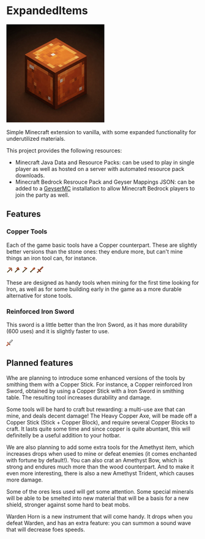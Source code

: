 ExpandedItems
=============

![expanded_items.png](expanded_items.png)

Simple Minecraft extension to vanilla, with some expanded
functionality for underutilized materials.

This project provides the following resources:
* Minecraft Java Data and Resource Packs: can be used to play
  in single player as well as hosted on a server with automated
  resource pack downloads.
* Minecraft Bedrock Resrouce Pack and Geyser Mappings JSON: can be added
  to a [GeyserMC](https://geysermc.org/) installation to allow
  Minecraft Bedrock players to join the party as well.

## Features

### Copper Tools

Each of the game basic tools have a Copper counterpart.
These are slightly better versions than the stone ones:
they endure more, but can't mine things an iron tool can,
for instance.

![coper_pickaxe.png](src/java/RP/assets/copper_items/textures/item/copper_pickaxe.png)
![coper_axe.png](src/java/RP/assets/copper_items/textures/item/copper_axe.png)
![coper_hoe.png](src/java/RP/assets/copper_items/textures/item/copper_hoe.png)
![coper_shovel.png](src/java/RP/assets/copper_items/textures/item/copper_shovel.png)
![coper_sword.png](src/java/RP/assets/copper_items/textures/item/copper_sword.png)

These are designed as handy tools when mining for the first time looking for Iron,
as well as for some building early in the game as a more durable alternative for
stone tools.

### Reinforced Iron Sword

This sword is a little better than the Iron Sword, as it has more
durability (600 uses) and it is slightly faster to use.

![coper_sword.png](src/java/RP/assets/copper_items/textures/item/reinforced_iron_sword.png)

## Planned features

Whe are planning to introduce some enhanced versions of the tools by
smithing them with a Copper Stick.
For instance, a Copper reinforced Iron Sword, obtained by using a 
Copper Stick with a Iron Sword in smithing table.
The resulting tool increases durability and damage.

Some tools will be hard to craft but rewarding: a multi-use axe that can mine,
and deals decent damage! The Heavy Copper Axe, will be made off a Copper Stick
(Stick + Copper Block), and require several Copper Blocks to craft. It lasts
quite some time and since copper is quite abuntant, this will definitelly be
a useful addition to your hotbar.

We are also planning to add some extra tools for the Amethyst item, which increases
drops when used to mine or defeat enemies (it comes enchanted with fortune by default!).
You can also crat an Amethyst Bow, which is strong and endures much more than the wood
counterpart. And to make it even more interesting, there is also a new Amethyst
Trident, which causes more damage.

Some of the ores less used will get some attention. Some special minerals
will be able to be smelted into new material that will be a basis for a new shield,
stronger against some hard to beat mobs.

Warden Horn is a new instrument that will come handy. It drops when you defeat Warden,
and has an extra feature: you can summon a sound wave that will decrease foes speeds.

